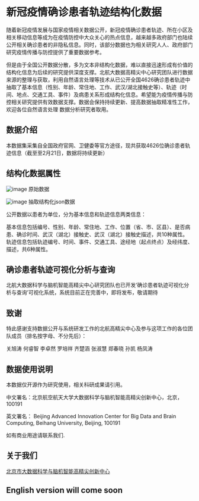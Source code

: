 # 新冠疫情确诊患者轨迹结构化数据
   随着新冠疫情发展与国家疫情相关数据公开，新冠疫情确诊患者轨迹、所在小区及相关移动信息等成为在疫情防控中大众关心的热点信息，越来越多政府部门也陆续公开相关确诊患者的非隐私信息。同时，该部分数据也为相关研究人人、政府部门研究疫情传播与防控提供了重要数据参考。

  但是由于全国公开数据分散，多为文本非结构化数据，难以直接迅速形成有价值的结构化信息为后续的研究提供深度支撑。北航大数据高精尖中心研究团队进行数据来源的整理与获取，利用自然语言处理等技术从已公开全国4626确诊患者轨迹中抽取了基本信息（性别、年龄、常住地、工作、武汉/湖北接触史等）、轨迹（时间、地点、交通工具、事件）及病患关系形成结构化信息。希望能为疫情传播与防控相关研究提供有效数据支撑。数据会保持持续更新、提高数据抽取精准性工作，欢迎各位自然语言处理 数据分析研究者取用。

## 数据介绍
本数据集采集自全国政府官网、卫健委等官方途径，现共获取4626位确诊患者轨迹信息（截至至2月21日，数据将持续更新）

## 结构化数据属性
![image](https://github.com/BDBC-KG-NLP/track_data/blob/master/IMG/%E5%8E%9F%E5%A7%8B%E6%95%B0%E6%8D%AE.png)
原始数据

![image](https://github.com/BDBC-KG-NLP/track_data/blob/master/IMG/json%E6%A0%BC%E5%BC%8F.png)
抽取结构化json数据

公开数据以患者为单位，分为基本信息和轨迹信息两类信息：

基本信息包括编号、性别、年龄、常住地、工作、位置（省、市、区县）、是否病患、确诊时间、武汉（湖北）接触史、武汉（湖北）接触史描述，共10种属性。轨迹信息包括轨迹编号、时间、事件、交通工具、途经地（起点终点）及经纬度、描述，共6种属性。


## 确诊患者轨迹可视化分析与查询
北航大数据科学与脑机智能高精尖中心研究团队也已开发‘确诊患者轨迹可视化分析与查询’可视化系统，系统目前正在完善中，即将发布，敬请期待

## 致谢
特此感谢支持数据公开与系统研发工作的北航高精尖中心及参与这项工作的各位团队成员（排名按字母、不分先后）：

关旭涛 何睿智 李卓然 罗培祥 齐楚涵 张淑慧 郑春晓 孙凯 杨凤涛

## 数据使用说明
本数据仅开源作为研究使用，相关科研成果请引用。

   中文署名：北京航空航天大学大数据科学与脑机智能高精尖创新中心，北京， 100191 

   英文署名： Beijing Advanced Innovation Center for Big Data and Brain Computing, Beihang University, Beijing, 100191

如有商业用途请联系我们.

## 关于我们

[北京市大数据科学与脑机智能高精尖创新中心][1]

[1]:http://bdbc.buaa.edu.cn/?lang=zh

## English version will come soon
